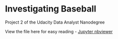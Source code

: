 # Investigating Baseball

Project 2 of the Udacity Data Analyst Nanodegree

View the file here for easy reading - <a href= https://nbviewer.jupyter.org/github/Acehawk747/Investigating-Baseball-/blob/master/MLB%20Analysis.ipynb>Jupyter nbviewer</a>
